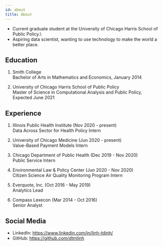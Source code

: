 ```yaml
---
id: about
title: About
---
```

- Current graduate student at the University of Chicago Harris School of Public Policy.\
- Aspiring data scientist, wanting to use technology to make the world a better place.

## Education
1. Smith College\
Bachelor of Arts in Mathematics and Economics, January 2014

2. University of Chicago Harris School of Public Policy\
Master of Science in Computational Analysis and Public Policy, Expected June 2021

## Experience
1. Illinois Public Health Institute (Nov 2020 - present)\
Data Across Sector for Health Policy Intern

2. University of Chicago Medicine (Jun 2020 - present)\
Value-Based Payment Models Intern

3. Chicago Department of Public Health (Dec 2019 - Nov 2020)\
Public Service Intern

4. Environmental Law & Policy Center (Jun 2020 - Nov 2020)\
Citizen Science Air Quality Monitoring Program Intern

5. Everquote, Inc. (Oct 2016 - May 2019)\
Analytics Lead

6. Compass Lexecon (Mar 2014 - Oct 2016)\
Senior Analyst

## Social Media

- LinkedIn: https://www.linkedin.com/in/linh-tdinh/
- GitHub: https://github.com/dtmlinh
